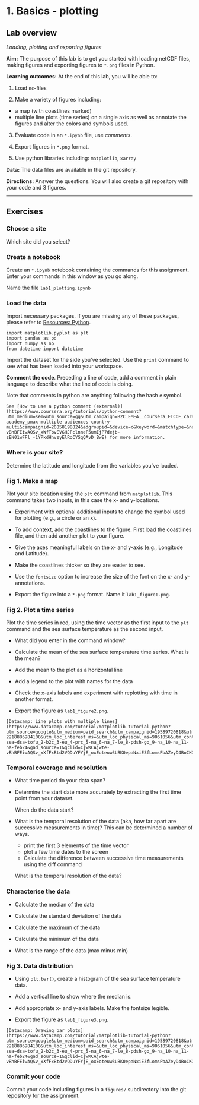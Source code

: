 

# 1. Basics - plotting


## Lab overview

*Loading, plotting and exporting figures*

**Aim:** The purpose of this lab is to get you started with loading netCDF files, making figures and exporting figures to `*.png` files in Python.

**Learning outcomes:** At the end of this lab, you will be able to:

1. Load `nc`-files

2. Make a variety of figures including:
- a map (with coastlines marked)
- multiple line plots (time series) on a single axis
as well as annotate the figures and alter the colors and symbols used.

3. Evaluate code in an `*.ipynb` file, use *comments*.

4. Export figures in `*.png` format.

5. Use python libraries including: `matplotlib`, `xarray`

**Data:** The data files are available in the git repository.  

**Directions:** Answer the questions. You will also create a git repository with your code and 3 figures.

----
## Exercises

### Choose a site

Which site did you select?

### Create a notebook

Create an `*.ipynb` notebook containing the commands for this assignment.  Enter your commands in this window as you go along.

Name the file `lab1_plotting.ipynb`

### Load the data

Import necessary packages.  If you are missing any of these packages, please refer to [Resources: Python](../resource/python).

```
import matplotlib.pyplot as plt
import pandas as pd
import numpy as np
from datetime import datetime
```

Import the dataset for the side you've selected.  Use the `print` command to see what has been loaded into your workspace.

**Comment the code**.  Preceding a line of code, add a comment in plain language to describe what the line of code is doing.

Note that comments in python are anything following the hash `#` symbol.

```{seealso}
See [How to use a python comment (external)](https://www.coursera.org/tutorials/python-comment?utm_medium=sem&utm_source=gg&utm_campaign=B2C_EMEA__coursera_FTCOF_career-academy_pmax-multiple-audiences-country-multi&campaignid=20858198824&adgroupid=&device=c&keyword=&matchtype=&network=x&devicemodel=&adposition=&creativeid=&hide_mobile_promo&gad_source=1&gclid=CjwKCAjwte-vBhBFEiwAQSv_xWfTbvEVGHJFclnneF5umIjP7dejb-zEN01wFFl_-1YPkdHnvzyElRoCYSgQAvD_BwE) for more information.
```

### Where is your site?  

Determine the latitude and longitude from the variables you've loaded.

### Fig 1. Make a map

Plot your site location using the `plt` command from `matplotlib`.  This command takes two inputs, in this case the x- and y-locations.  

- Experiment with optional additional inputs to change the symbol used for plotting (e.g., a circle or an x).

- To add context, add the coastlines to the figure.  First load the coastlines file, and then add another plot to your figure.

- Give the axes meaningful labels on the x- and y-axis (e.g., Longitude and Latitude).

- Make the coastlines thicker so they are easier to see.

- Use the `fontsize` option to increase the size of the font on the x- and y-annotations.

- Export the figure into a `*.png` format.  Name it `lab1_figure1.png`.

### Fig 2. Plot a time series

Plot the time series in red, using the time vector as the first input to the `plt` command and the sea surface temperature as the second input.

- What did you enter in the command window?

- Calculate the mean of the sea surface temperature time series.  What is the mean?

- Add the mean to the plot as a horizontal line

- Add a legend to the plot with names for the data

- Check the x-axis labels and experiment with replotting with time in another format.

- Export the figure as `lab1_figure2.png`.

```{seealso}
[Datacamp: Line plots with multiple lines](https://www.datacamp.com/tutorial/matplotlib-tutorial-python?utm_source=google&utm_medium=paid_search&utm_campaignid=19589720818&utm_adgroupid=157156373751&utm_device=c&utm_keyword=&utm_matchtype=&utm_network=g&utm_adpostion=&utm_creative=691747307008&utm_targetid=dsa-2218886984100&utm_loc_interest_ms=&utm_loc_physical_ms=9061056&utm_content=&utm_campaign=230119_1-sea~dsa~tofu_2-b2c_3-eu_4-prc_5-na_6-na_7-le_8-pdsh-go_9-na_10-na_11-na-feb24&gad_source=1&gclid=CjwKCAjwte-vBhBFEiwAQSv_xXfFxBtd2VQDuYFYjE_oxEoteuw3LBK0epaNxiE3fLomsPbAZeyD4BoCKQwQAvD_BwE)
```

### Temporal coverage and resolution

- What time period do your data span?

- Determine the start date more accurately by extracting the first time point from your dataset.

    When do the data start?

- What is the temporal resolution of the data (aka, how far apart are successive measurements in time)?  This can be determined a number of ways.

    - print the first 3 elements of the time vector 
    - plot a few time dates to the screen
    - Calculate the difference between successive time measurements using the diff command

    What is the temporal resolution of the data?

### Characterise the data

- Calculate the median of the data

- Calculate the standard deviation of the data

- Calculate the maximum of the data

- Calculate the minimum of the data

- What is the range of the data (max minus min)

### Fig 3. Data distribution

- Using `plt.bar()`, create a histogram of the sea surface temperature data.

- Add a vertical line to show where the median is.

- Add appropriate x- and y-axis labels.  Make the fontsize legible.

- Export the figure as `lab1_figure3.png`.

```{seealso}
[Datacamp: Drawing bar plots](https://www.datacamp.com/tutorial/matplotlib-tutorial-python?utm_source=google&utm_medium=paid_search&utm_campaignid=19589720818&utm_adgroupid=157156373751&utm_device=c&utm_keyword=&utm_matchtype=&utm_network=g&utm_adpostion=&utm_creative=691747307008&utm_targetid=dsa-2218886984100&utm_loc_interest_ms=&utm_loc_physical_ms=9061056&utm_content=&utm_campaign=230119_1-sea~dsa~tofu_2-b2c_3-eu_4-prc_5-na_6-na_7-le_8-pdsh-go_9-na_10-na_11-na-feb24&gad_source=1&gclid=CjwKCAjwte-vBhBFEiwAQSv_xXfFxBtd2VQDuYFYjE_oxEoteuw3LBK0epaNxiE3fLomsPbAZeyD4BoCKQwQAvD_BwE)
```

### Commit your code

Commit your code including figures in a `figures/` subdirectory into the git repository for the assignment.